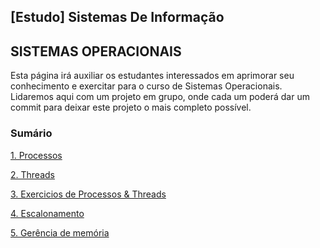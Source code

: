 ## [Estudo] Sistemas De Informação

## SISTEMAS OPERACIONAIS

Esta página irá auxiliar os estudantes interessados em aprimorar seu conhecimento e exercitar para o curso de Sistemas Operacionais. 
Lidaremos aqui com um projeto em grupo, onde cada um poderá dar um commit para deixar este projeto o mais completo possível.

### Sumário

[1. Processos](https://boechat.github.io/estudo-si/estudo-so-processo)

[2. Threads](https://boechat.github.io/estudo-si/estudo-so-threads)

[3. Exercicios de Processos & Threads](https://boechat.github.io/estudo-si/estudo-so-exercicio-01)

[4. Escalonamento](https://boechat.github.io/estudo-si/estudo-so-escalonamento)

[5. Gerência de memória](https://boechat.github.io/estudo-si/estudo-so-gerencia-de-memoria)


